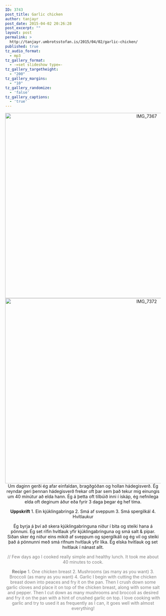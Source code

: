 ```yaml
---
ID: 3743
post_title: Garlic chicken
author: tanjayr
post_date: 2015-04-02 20:26:28
post_excerpt: ""
layout: post
permalink: >
  http://tanjayr.umbrotsstofan.is/2015/04/02/garlic-chicken/
published: true
tz_audio_format:
  - mp3
tz_gallery_format:
  - -=set slideshow type=-
tz_gallery_targetheight:
  - "200"
tz_gallery_margins:
  - "10"
tz_gallery_randomize:
  - 'false'
tz_gallery_captions:
  - 'true'
---
```

<p style="text-align: center;"><img class="aligncenter size-large wp-image-3744" src="http://www.tanjayr.com/wp-content/uploads/2015/04/IMG_7367-1024x683.jpg" alt="IMG_7367" width="900" height="600" />
<img class="aligncenter size-large wp-image-3745" src="http://www.tanjayr.com/wp-content/uploads/2015/04/IMG_7372-1024x683.jpg" alt="IMG_7372" width="900" height="600" />Um daginn gerði ég afar einfaldan, bragðgóðan og hollan hádegisverð. Ég reyndar geri þennan hádegisverð frekar oft þar sem það tekur mig einungis um 40 mínútur að elda hann. Ég á þetta oft tilbúið inni í ískáp, ég nefnilega elda oft deginum áður eða fyrir 3 daga þegar ég hef tíma.</p>
<p style="text-align: center;"><strong>Uppskrift</strong>
1. Ein kjúklingabringa
2. Smá af sveppum
3. Smá spergilkál
4. Hvítlaukur</p>
<p style="text-align: center;">Ég byrja á því að skera kjúklingabringuna niður í bita og steiki hana á pönnuni. Ég set rifin hvítlauk yfir kjúklingabringuna og smá salt &amp; pipar. Síðan sker ég niður eins mikið af sveppum og spergilkáli og ég vil og steiki það á pönnunni með smá rifnum hvítlauk yfir líka. Ég elska hvítlauk og set hvítlauk í nánast allt.</p>
<p style="text-align: center;"><span style="color: #808080;">// Few days ago I cooked really simple and healthy lunch. It took me about 40 minutes to cook.</span></p>
<p style="text-align: center;"><strong><span style="color: #808080;">Recipe</span></strong>
<span style="color: #808080;"> 1. One chicken breast</span>
<span style="color: #808080;"> 2. Mushrooms (as many as you want)</span>
<span style="color: #808080;"> 3. Broccoli (as many as you want)</span>
<span style="color: #808080;"> 4. Garlic</span>
<span style="color: #808080;">I begin with cutting the chicken breast down into peaces and fry it on the pan. Then I crush down some garlic cloves and place it on top of the chicken breast, along with some salt and pepper. Then I cut down as many mushrooms and broccoli as desired and fry it on the pan with a hint of crushed garlic on top. I love cooking with garlic and try to used it as frequently as I can, it goes well with almost everything!</span></p>